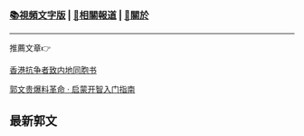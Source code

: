 ###  [:books:視頻文字版](https://github.com/ourhimalayas/txt/blob/master/content/README.md) | [:newspaper:相關報道](https://github.com/ourhimalayas/news) | [:pray:關於](https://github.com/ourhimalayas/home/tree/master/about)
---

推薦文章:point_right:

[香港抗争者致内地同胞书](https://github.com/ourhimalayas/news/blob/master/2019/08/a_letter_from_the_hong_kong_people.md)

[郭文贵爆料革命 · 启蒙开智入门指南](https://github.com/ourhimalayas/txt/issues/1)

## 最新郭文

